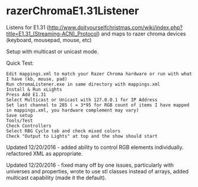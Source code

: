 # razerChromaE1.31Listener
Listens for E1.31 (http://www.doityourselfchristmas.com/wiki/index.php?title=E1.31_(Streaming-ACN)_Protocol) and maps to razer chroma devices (keyboard, mousepad, mouse, etc)

Setup with multicast or unicast mode.

Quick Test:

	Edit mappings.xml to match your Razer Chroma hardware or run with what I have (kb, mouse, pad)
	Run chromaListener.exe in same directory with mappings.xml 
	Install & Run xLights
	Press Add E1.31
	Select Multicast or Unicast with 127.0.0.1 for IP Address
	Set last channel to 285 ( = 3*95 for RGB count of items I have mapped in mappings.xml, you hardware complement may vary)
	Save setup
	Tools/Test
	Check Controllers
	Select RBG Cycle tab and check mixed colors
	Check "Output to Lights" at top and the show should start

Updated 12/20/2016 - added ability to control RGB elements individually.  refactored XML as appropriate.

Updated 12/20/2016 - fixed many off by one issues, particularly with universes and properties, wrote to use stl classes instead of arrays,  added multicast capability (made it the default).
